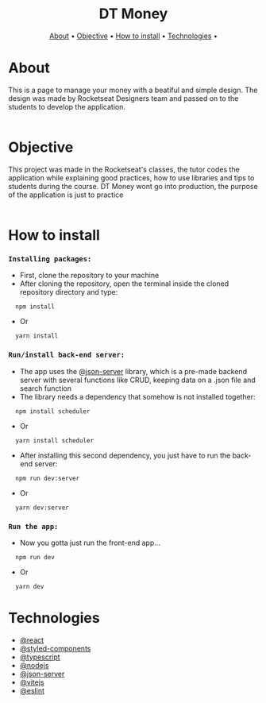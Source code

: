 <h1 align="center">DT Money</h1>
<p align="center">
 <a href="#about">About</a> • 
 <a href="#objective">Objective</a> •
 <a href="#how to install">How to install</a> • 
 <a href="#technologies">Technologies</a> • 
</p>

  
# About
This is a page to manage your money with a beatiful and simple design.
The design was made by Rocketseat Designers team and passed on to the students to develop the application.
<br/>
<br/>
# Objective
This project was made in the Rocketseat's classes, the tutor codes the application while explaining good practices,
how to use libraries and tips to students during the course.
DT Money wont go into production, the purpose of the application is just to practice
<br/>
<br/>
# How to install  
  
### `Installing packages:`
- First, clone the repository to your machine
- After cloning the repository, open the terminal inside the cloned repository directory and type:
```
  npm install
```  
- Or
```
  yarn install
```  
  
### `Run/install back-end server:`
- The app uses the [@json-server](https://github.com/typicode/json-server) library, which is a pre-made backend server with several functions like CRUD, keeping data on a .json file and search function
- The library needs a dependency that somehow is not installed together:
```
  npm install scheduler
```
- Or
```
  yarn install scheduler
```

- After installing this second dependency, you just have to run the back-end server:
```
  npm run dev:server
```
- Or
```
  yarn dev:server
```
  
### `Run the app:`
- Now you gotta just run the front-end app...
```
  npm run dev
```
- Or
```
  yarn dev
```

# Technologies
- [@react](https://github.com/facebook/react)
- [@styled-components](https://github.com/styled-components/styled-components)
- [@typescript](https://github.com/microsoft/TypeScript)
- [@nodejs](https://github.com/nodejs/node)
- [@json-server](https://github.com/typicode/json-server)
- [@vitejs](https://github.com/vitejs/vite-plugin-react/blob/main/packages/plugin-react/README.md)
- [@eslint](https://github.com/eslint/eslint)
